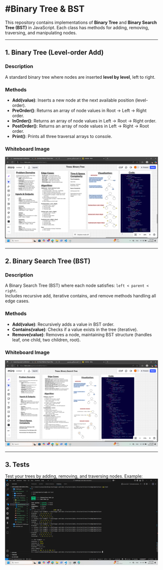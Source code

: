 # #Binary Tree & BST

This repository contains implementations of **Binary Tree** and **Binary Search Tree (BST)** in JavaScript. Each class has methods for adding, removing, traversing, and manipulating nodes.  

---

## 1. Binary Tree (Level-order Add)

### Description
A standard binary tree where nodes are inserted **level by level**, left to right.  

### Methods
- **Add(value)**: Inserts a new node at the next available position (level-order).  
- **PreOrder()**: Returns an array of node values in Root → Left → Right order.  
- **InOrder()**: Returns an array of node values in Left → Root → Right order.  
- **PostOrder()**: Returns an array of node values in Left → Right → Root order.  
- **Print()**: Prints all three traversal arrays to console.  

### Whiteboard Image
![Binary Tree Whiteboard](https://github.com/ThekraQaqish/challenges-and-data-structures/blob/main/Data-Structure/Trees/TreeImplementation/images/BinaryTreeWhiteBoard.png)

---

## 2. Binary Search Tree (BST)

### Description
A Binary Search Tree (BST) where each node satisfies: `left < parent < right`.  
Includes recursive add, iterative contains, and remove methods handling all edge cases.  

### Methods
- **Add(value)**: Recursively adds a value in BST order.  
- **Contains(value)**: Checks if a value exists in the tree (iterative).  
- **Remove(value)**: Removes a node, maintaining BST structure (handles leaf, one child, two children, root).  

### Whiteboard Image
![BST Whiteboard](https://github.com/ThekraQaqish/challenges-and-data-structures/blob/main/Data-Structure/Trees/TreeImplementation/images/BSTWhiteBoard.png)

---

## 3. Tests

Test your trees by adding, removing, and traversing nodes. Example:
![consoleAndJestOutput](https://github.com/ThekraQaqish/challenges-and-data-structures/blob/main/Data-Structure/Trees/TreeImplementation/images/consoleAndJestOutput.png)

